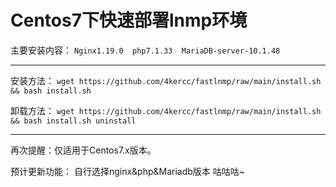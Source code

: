 # Centos7下快速部署lnmp环境
主要安装内容：
`Nginx1.19.0  php7.1.33  MariaDB-server-10.1.48 `

-------------------------------------------------------------------------------------------
安装方法：
`wget https://github.com/4kercc/fastlnmp/raw/main/install.sh && bash install.sh`

卸载方法：
`wget https://github.com/4kercc/fastlnmp/raw/main/install.sh && bash install.sh uninstall`

-------------------------------------------------------------------------------------------

再次提醒：仅适用于Centos7.x版本。

预计更新功能：
自行选择nginx&php&Mariadb版本
咕咕咕~
